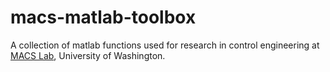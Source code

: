 # macs-matlab-toolbox
A collection of matlab functions used for research in control engineering at [MACS Lab](https://www.macslab.xyz), University of Washington.
